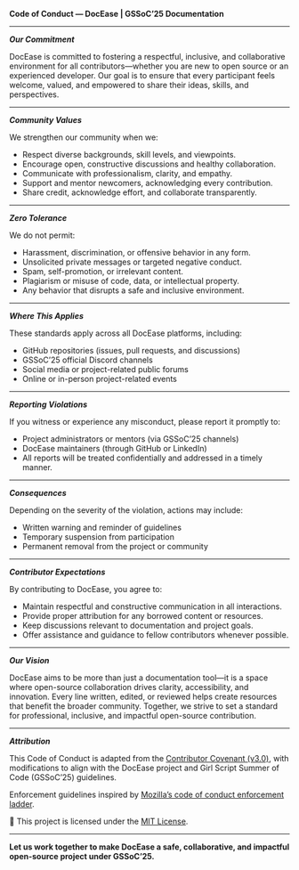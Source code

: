 **Code of Conduct — DocEase | GSSoC’25 Documentation**

---

***Our Commitment***

DocEase is committed to fostering a respectful, inclusive, and collaborative environment for all contributors—whether you are new to open source or an experienced developer. Our goal is to ensure that every participant feels welcome, valued, and empowered to share their ideas, skills, and perspectives.

---

***Community Values***

We strengthen our community when we:
- Respect diverse backgrounds, skill levels, and viewpoints.
- Encourage open, constructive discussions and healthy collaboration.
- Communicate with professionalism, clarity, and empathy.
- Support and mentor newcomers, acknowledging every contribution.
- Share credit, acknowledge effort, and collaborate transparently.

---

***Zero Tolerance***

We do not permit:
- Harassment, discrimination, or offensive behavior in any form.
- Unsolicited private messages or targeted negative conduct.
- Spam, self-promotion, or irrelevant content.
- Plagiarism or misuse of code, data, or intellectual property.
- Any behavior that disrupts a safe and inclusive environment.

---

***Where This Applies***

These standards apply across all DocEase platforms, including:
- GitHub repositories (issues, pull requests, and discussions)
- GSSoC’25 official Discord channels
- Social media or project-related public forums
- Online or in-person project-related events

---

***Reporting Violations***

If you witness or experience any misconduct, please report it promptly to:
- Project administrators or mentors (via GSSoC’25 channels)
- DocEase maintainers (through GitHub or LinkedIn)
- All reports will be treated confidentially and addressed in a timely manner.

---

***Consequences***

Depending on the severity of the violation, actions may include:
- Written warning and reminder of guidelines
- Temporary suspension from participation
- Permanent removal from the project or community

---

***Contributor Expectations***

By contributing to DocEase, you agree to:
- Maintain respectful and constructive communication in all interactions.
- Provide proper attribution for any borrowed content or resources.
- Keep discussions relevant to documentation and project goals.
- Offer assistance and guidance to fellow contributors whenever possible.

---

***Our Vision***

DocEase aims to be more than just a documentation tool—it is a space where open-source collaboration drives clarity, accessibility, and innovation. Every line written, edited, or reviewed helps create resources that benefit the broader community. Together, we strive to set a standard for professional, inclusive, and impactful open-source contribution.

---

***Attribution***

This Code of Conduct is adapted from the [Contributor Covenant (v3.0)](https://www.contributor-covenant.org/version/3/0/code_of_conduct/), with modifications to align with the DocEase project and Girl Script Summer of Code (GSSoC’25) guidelines. 

Enforcement guidelines inspired by [Mozilla’s code of conduct enforcement ladder](https://github.com/mozilla/diversity). 

📄 This project is licensed under the [MIT License](https://github.com/Crystlfly/DocEase/blob/main/License).

---

**Let us work together to make DocEase a safe, collaborative, and impactful open-source project under GSSoC’25.**
